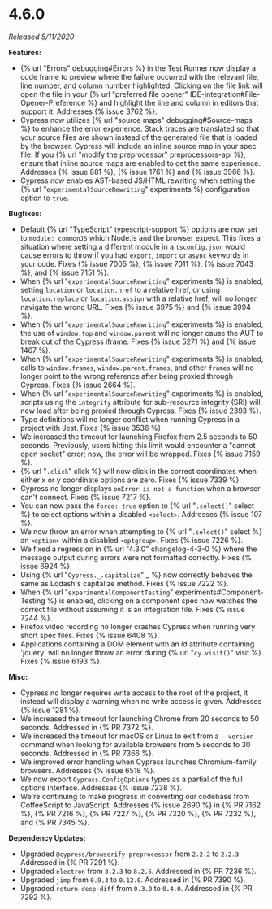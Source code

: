 # 4.6.0

*Released 5/11/2020*

**Features:**

- {% url "Errors" debugging#Errors %} in the Test Runner now display a code frame to preview where the failure occurred with the relevant file, line number, and column number highlighted. Clicking on the file link will open the file in your {% url "preferred file opener" IDE-integration#File-Opener-Preference %} and highlight the line and column in editors that support it. Addresses {% issue 3762 %}.
- Cypress now utilizes {% url "source maps" debugging#Source-maps %} to enhance the error experience. Stack traces are translated so that your source files are shown instead of the generated file that is loaded by the browser. Cypress will include an inline source map in your spec file. If you {% url "modify the preprocessor" preprocessors-api %}, ensure that inline source maps are enabled to get the same experience. Addresses {% issue 881 %}, {% issue 1761 %} and {% issue 3966 %}.
- Cypress now enables AST-based JS/HTML rewriting when setting the {% url "`experimentalSourceRewriting`" experiments %} configuration option to `true`.

**Bugfixes:**

- Default {% url "TypeScript" typescript-support %} options are now set to `module: commonJS` which Node.js and the browser expect. This fixes a situation where setting a different module in a `tsconfig.json` would cause errors to throw if you had `export`, `import` or `async` keywords in your code. Fixes {% issue 7005 %}, {% issue 7011 %}, {% issue 7043 %}, and {% issue 7151 %}.
- When {% url "`experimentalSourceRewriting`" experiments %} is enabled, setting `location` or `location.href` to a relative href, or using `location.replace` or `location.assign` with a relative href, will no longer navigate the wrong URL. Fixes {% issue 3975 %} and {% issue 3994 %}.
- When {% url "`experimentalSourceRewriting`" experiments %} is enabled, the use of `window.top` and `window.parent` will no longer cause the AUT to break out of the Cypress iframe. Fixes {% issue 5271 %} and {% issue 1467 %}.
- When {% url "`experimentalSourceRewriting`" experiments %} is enabled, calls to `window.frames`, `window.parent.frames`, and other `frames` will no longer point to the wrong reference after being proxied through Cypress. Fixes {% issue 2664 %}.
- When {% url "`experimentalSourceRewriting`" experiments %} is enabled, scripts using the `integrity` attribute for sub-resource integrity (SRI) will now load after being proxied through Cypress. Fixes {% issue 2393 %}.
- Type definitions will no longer conflict when running Cypress in a project with Jest. Fixes {% issue 3536 %}.
- We increased the timeout for launching Firefox from 2.5 seconds to 50 seconds. Previously, users hitting this limit would encounter a "cannot open socket" error; now, the error will be wrapped. Fixes {% issue 7159 %}.
- {% url "`.click`" click %} will now click in the correct coordinates when either x or y coordinate options are zero. Fixes {% issue 7339 %}.
- Cypress no longer displays `onError is not a function` when a browser can't connect. Fixes {% issue 7217 %}.
- You can now pass the `force: true` option to {% url "`.select()`" select %} to select options within a disabled `<select>`. Addresses {% issue 107 %}.
- We now throw an error when attempting to {% url "`.select()`" select %} an `<option>` within a disabled `<optgroup>`. Fixes {% issue 7226 %}.
- We fixed a regression in {% url "4.3.0" changelog-4-3-0 %} where the message output during errors were not formatted correctly. Fixes {% issue 6924 %}.
- Using {% url "`Cypress._.capitalize`" _ %} now correctly behaves the same as Lodash's capitalize method. Fixes {% issue 7222 %}.
- When {% url "`experimentalComponentTesting`" experiments#Component-Testing %} is enabled, clicking on a component spec now watches the correct file without assuming it is an integration file. Fixes {% issue 7244 %}.
- Firefox video recording no longer crashes Cypress when running very short spec files. Fixes {% issue 6408 %}.
- Applications containing a DOM element with an id attribute containing 'jquery' will no longer throw an error during {% url "`cy.visit()`" visit %}. Fixes {% issue 6193 %}.

**Misc:**

- Cypress no longer requires write access to the root of the project, it instead will display a warning when no write access is given. Addresses {% issue 1281 %}.
- We increased the timeout for launching Chrome from 20 seconds to 50 seconds. Addressed in {% PR 7372 %}.
- We increased the timeout for macOS or Linux to exit from a `--version` command when looking for available browsers from 5 seconds to 30 seconds. Addressed in {% PR 7366 %}.
- We improved error handling when Cypress launches Chromium-family browsers. Addresses {% issue 6518 %}.
- We now export `Cypress.ConfigOptions` types as a partial of the full options interface. Addresses {% issue 7238 %}.
- We're continuing to make progress in converting our codebase from CoffeeScript to JavaScript. Addresses {% issue 2690 %} in {% PR 7162 %}, {% PR 7216 %}, {% PR 7227 %}, {% PR 7320 %}, {% PR 7232 %}, and {% PR 7345 %}.

**Dependency Updates:**

- Upgraded `@cypress/browserify-preprocessor` from `2.2.2` to `2.2.3`. Addressed in {% PR 7291 %}.
- Upgraded `electron` from `8.2.3` to `8.2.5`. Addressed in {% PR 7236 %}.
- Upgraded `jimp` from `0.9.3` to `0.12.0`. Addressed in {% PR 7390 %}.
- Upgraded `return-deep-diff` from `0.3.0` to `0.4.0`. Addressed in {% PR 7292 %}.
